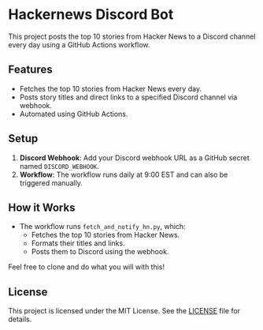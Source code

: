 # Hackernews Discord Bot

This project posts the top 10 stories from Hacker News to a Discord channel every day using a GitHub Actions workflow.

## Features
- Fetches the top 10 stories from Hacker News every day.
- Posts story titles and direct links to a specified Discord channel via webhook.
- Automated using GitHub Actions.

## Setup
1. **Discord Webhook**: Add your Discord webhook URL as a GitHub secret named `DISCORD_WEBHOOK`.
2. **Workflow**: The workflow runs daily at 9:00 EST and can also be triggered manually.

## How it Works
- The workflow runs `fetch_and_notify_hn.py`, which:
  - Fetches the top 10 stories from Hacker News.
  - Formats their titles and links.
  - Posts them to Discord using the webhook.

Feel free to clone and do what you will with this!

## License

This project is licensed under the MIT License. See the [LICENSE](LICENSE) file for details.

